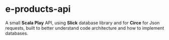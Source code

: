 # e-products-api
A small **Scala Play** API, using **Slick** database library and for **Circe** for Json requests, built to better understand code architecture and how to implement databases.
